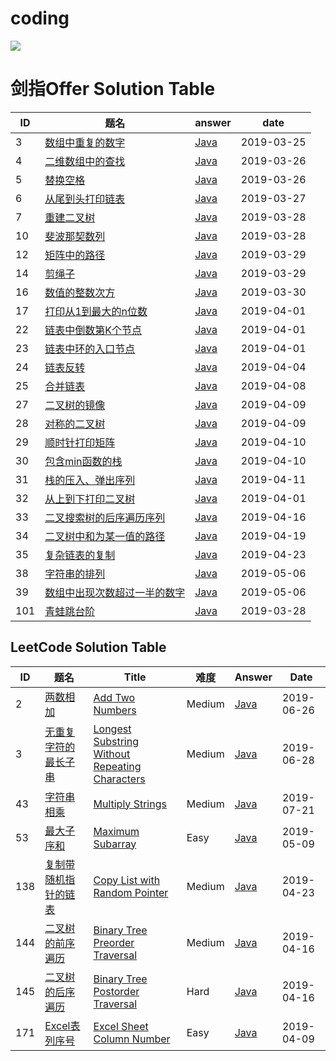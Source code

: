

# coding 

![](https://img.shields.io/badge/java-1.8-blue.svg)

# 剑指Offer Solution Table   
 
| ID   | 题名 | answer | date |
| ---- | ---- | ------ | ---- |
| 3    | [数组中重复的数字](https://www.nowcoder.com/practice/623a5ac0ea5b4e5f95552655361ae0a8) | [Java](https://github.com/ZiTian8/cod/tree/master/src/sword2offer/DuplicateNumbersInArray.java) | 2019-03-25 |
| 4    | [二维数组中的查找](https://www.nowcoder.com/questionTerminal/abc3fe2ce8e146608e868a70efebf62e) | [Java](https://github.com/ZiTian8/cod/tree/master/src/sword2offer/FindNumberIn2DArray.java) | 2019-03-26 |
| 5    | [替换空格](https://www.nowcoder.com/questionTerminal/4060ac7e3e404ad1a894ef3e17650423) | [Java](https://github.com/ZiTian8/cod/tree/master/src/sword2offer/ReplaceSpace.java) | 2019-03-26 |
| 6    | [从尾到头打印链表](https://www.nowcoder.com/questionTerminal/d0267f7f55b3412ba93bd35cfa8e8035) | [Java](https://github.com/ZiTian8/cod/tree/master/src/sword2offer/PrintListFromTailToHead.java) | 2019-03-27 |
| 7    | [重建二叉树](https://www.nowcoder.com/questionTerminal/8a19cbe657394eeaac2f6ea9b0f6fcf6) | [Java](https://github.com/ZiTian8/cod/tree/master/src/sword2offer/ReConstructBinaryTree.java) | 2019-03-28 |
| 10    | [斐波那契数列](https://www.nowcoder.com/questionTerminal/c6c7742f5ba7442aada113136ddea0c3) | [Java](https://github.com/ZiTian8/cod/tree/master/src/sword2offer/Fibonacci.java) | 2019-03-28 |
| 12    | [矩阵中的路径](https://www.nowcoder.com/questionTerminal/c61c6999eecb4b8f88a98f66b273a3cc) | [Java](https://github.com/ZiTian8/cod/tree/master/src/sword2offer/HasPath.java) | 2019-03-29 |
| 14    | [剪绳子](https://www.nowcoder.com/questionTerminal/25b04bac36b840ab93f6fd913d1c7247) | [Java](https://github.com/ZiTian8/cod/tree/master/src/sword2offer/MaxProductAfterCutting.java) | 2019-03-29 |
| 16    | [数值的整数次方](https://www.nowcoder.com/questionTerminal/1a834e5e3e1a4b7ba251417554e07c00) | [Java](https://github.com/ZiTian8/cod/tree/master/src/sword2offer/Power.java) | 2019-03-30 |
| 17    | [打印从1到最大的n位数](https://blog.csdn.net/lilianforever/article/details/51837316) | [Java](https://github.com/ZiTian8/cod/tree/master/src/sword2offer/printToMaxOfDigits.java) | 2019-04-01 |
| 22    | [链表中倒数第K个节点](https://www.nowcoder.com/questionTerminal/0cff324157a24a7a8de3da7934458e34) | [Java](https://github.com/ZiTian8/cod/tree/master/src/sword2offer/FinfKthToTail.java) | 2019-04-01 |
| 23    | [链表中环的入口节点](https://www.nowcoder.com/questionTerminal/4dba17655378446f8b689a2f5509089a) | [Java](https://github.com/ZiTian8/cod/tree/master/src/sword2offer/CycleList.java) | 2019-04-01 |
| 24    | [链表反转](https://www.nowcoder.com/questionTerminal/75e878df47f24fdc9dc3e400ec6058ca) | [Java](https://github.com/ZiTian8/cod/tree/master/src/sword2offer/ReverseList.java) | 2019-04-04 |
| 25    | [合并链表](https://www.nowcoder.com/questionTerminal/27c833289e5f4f5e9ba3718ce9136759) | [Java](https://github.com/ZiTian8/cod/tree/master/src/sword2offer/MergeList.java) | 2019-04-08 |
| 27    | [二叉树的镜像](https://www.nowcoder.com/questionTerminal/564f4c26aa584921bc75623e48ca3011) | [Java](https://github.com/ZiTian8/cod/tree/master/src/sword2offer/TreeMirror.java) | 2019-04-09 |
| 28    | [对称的二叉树](https://www.nowcoder.com/questionTerminal/ff05d44dfdb04e1d83bdbdab320efbcb) | [Java](https://github.com/ZiTian8/cod/tree/master/src/sword2offer/TreeIsSymmetrical.java) | 2019-04-09 |
| 29    | [顺时针打印矩阵](https://www.nowcoder.com/questionTerminal/97e7a475d2a84eacb60ee545597a8407) | [Java](https://github.com/ZiTian8/cod/tree/master/src/sword2offer/ClockwisePrint.java) | 2019-04-10 |
| 30    | [包含min函数的栈](https://www.nowcoder.com/questionTerminal/4c776177d2c04c2494f2555c9fcc1e49) | [Java](https://github.com/ZiTian8/cod/tree/master/src/sword2offer/IncludeMinStack.java) | 2019-04-10 |
| 31    | [栈的压入、弹出序列](https://www.nowcoder.com/questionTerminal/d77d11405cc7470d82554cb392585106) | [Java](https://github.com/ZiTian8/cod/tree/master/src/sword2offer/IsPopOrder.java) | 2019-04-11 |
| 32    | [从上到下打印二叉树](https://www.nowcoder.com/questionTerminal/7fe2212963db4790b57431d9ed259701) | [Java](https://github.com/ZiTian8/cod/tree/master/src/sword2offer/PrintTreeFromTopToBottom.java) | 2019-04-01 |
| 33    | [二叉搜索树的后序遍历序列](https://www.nowcoder.com/questionTerminal/a861533d45854474ac791d90e447bafd) | [Java](https://github.com/ZiTian8/cod/tree/master/src/sword2offer/VerifySquenceOfBST.java) | 2019-04-16 |
| 34    | [二叉树中和为某一值的路径](https://www.nowcoder.com/questionTerminal/b736e784e3e34731af99065031301bca) | [Java](https://github.com/ZiTian8/cod/tree/master/src/sword2offer/FindPathFromTree.java) | 2019-04-19 |
| 35    | [复杂链表的复制](https://www.nowcoder.com/questionTerminal/f836b2c43afc4b35ad6adc41ec941dba) | [Java](https://github.com/ZiTian8/cod/tree/master/src/sword2offer/NodeClone.java) | 2019-04-23 |
| 38    | [字符串的排列](https://www.nowcoder.com/questionTerminal/4f31423f126749ab9196c97c5117bcb9) | [Java](https://github.com/ZiTian8/cod/tree/master/src/sword2offer/Permutation38.java) | 2019-05-06 |
| 39    | [数组中出现次数超过一半的数字](https://www.nowcoder.com/questionTerminal/e8a1b01a2df14cb2b228b30ee6a92163) | [Java](https://github.com/ZiTian8/cod/tree/master/src/sword2offer/MoreThanHalfNum39.java) | 2019-05-06 |
| 101    | [青蛙跳台阶](https://www.nowcoder.com/questionTerminal/8c82a5b80378478f9484d87d1c5f12a4) | [Java](https://github.com/ZiTian8/cod/tree/master/src/sword2offer/PrintListFromTailToHead.java) | 2019-03-28 |
         
## LeetCode Solution Table  
| ID   | 题名 | Title | 难度 | Answer | Date |
| ---- | ---- | ----- | ---- | ------ | ---- |
| 2    | [两数相加](https://leetcode-cn.com/problems/add-two-numbers/description/) | [Add Two Numbers](https://leetcode.com/problems/add-two-numbers/description/) | Medium       | [Java](https://github.com/ZiTian8/cod/tree/master/src/leetcode/medium/AddTwoNumbers.java) | 2019-06-26 |
| 3    | [无重复字符的最长子串](https://leetcode-cn.com/problems/longest-substring-without-repeating-characters/description/) | [Longest Substring Without Repeating Characters](https://leetcode.com/problems/longest-substring-without-repeating-characters/description/) | Medium       | [Java](https://github.com/ZiTian8/cod/tree/master/src/leetcode/medium/LengthOfLongestSubstring.java) | 2019-06-28 |
| 43    | [字符串相乘](https://leetcode-cn.com/problems/multiply-strings/description/) | [Multiply Strings](https://leetcode.com/problems/multiply-strings/description/) | Medium       | [Java](https://github.com/ZiTian8/cod/tree/master/src/leetcode/medium/Multiply.java) | 2019-07-21 |
| 53    | [最大子序和](https://leetcode-cn.com/problems/maximum-subarray/description/) | [Maximum Subarray](https://leetcode.com/problems/maximum-subarray/description/) | Easy       | [Java](https://github.com/ZiTian8/cod/tree/master/src/leetcode/easy/MaxSumSubArray.java) | 2019-05-09 |
| 138    | [复制带随机指针的链表](https://leetcode-cn.com/problems/copy-list-with-random-pointer/description/) | [Copy List with Random Pointer](https://leetcode.com/problems/copy-list-with-random-pointer/description/) | Medium       | [Java](https://github.com/ZiTian8/cod/tree/master/src/leetcode/medium/NodeClone.java) | 2019-04-23 |
| 144    | [二叉树的前序遍历](https://leetcode-cn.com/problems/binary-tree-preorder-traversal/description/) | [Binary Tree Preorder Traversal](https://leetcode.com/problems/binary-tree-preorder-traversal/description/) | Medium       | [Java](https://github.com/ZiTian8/cod/tree/master/src/leetcode/medium/VerifySquenceOfBST.java) | 2019-04-16 |
| 145    | [二叉树的后序遍历](https://leetcode-cn.com/problems/binary-tree-postorder-traversal/description/) | [Binary Tree Postorder Traversal](https://leetcode.com/problems/binary-tree-postorder-traversal/description/) | Hard       | [Java](https://github.com/ZiTian8/cod/tree/master/src/leetcode/medium/VerifySquenceOfBST.java) | 2019-04-16 |
| 171    | [Excel表列序号](https://leetcode-cn.com/problems/excel-sheet-column-number/description/) | [Excel Sheet Column Number](https://leetcode.com/problems/excel-sheet-column-number/description/) | Easy       | [Java](https://github.com/ZiTian8/cod/tree/master/src/leetcode/easy/TitleToNumber.java) | 2019-04-09 |

